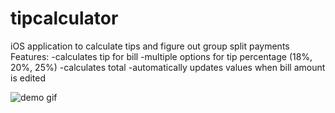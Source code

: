 # tipcalculator
iOS application to calculate tips and figure out group split payments
Features:
-calculates tip for bill
-multiple options for tip percentage  (18%, 20%, 25%)
-calculates total
-automatically updates values when bill amount is edited

![demo gif](http://i.imgur.com/pujGmeN.gifv)

